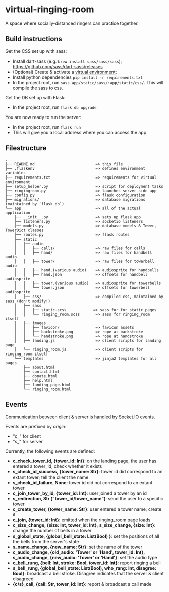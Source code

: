 # virtual-ringing-room

A space where socially-distanced ringers can practice together.

## Build instructions

Get the CSS set up with sass:
 - Install dart-sass (e.g. `brew install sass/sass/sass`); https://github.com/sass/dart-sass/releases
 - (Optional) Create & activate a [virtual environment](https://packaging.python.org/guides/installing-using-pip-and-virtual-environments/);
 - Install python dependencies `pip install -r requirements.txt`
 - In the project root, run `sass app/static/sass/:app/static/css/`. This will compile the sass to css.
 
Get the DB set up with Flask:
 - In the project root, run `flask db upgrade`
 
You are now ready to run the server:
 - In the project root, run `flask run`
 - This will give you a local address where you can access the app 

## Filestructure

```text
.
├── README.md                           => this file
├── .flaskenv                           => defines environment variables
├── requirements.txt                    => requirements for virtual environment
├── setup_helper.py                     => script for deployment tasks
├── ringingroom.py                      => launches server-side app
├── config.py                           => flask configuration
├── migrations/                         => database migrations (maintained by `flask db`)
└── app                                 => all of the actual application
    ├── __init__.py                     => sets up flask app
    ├── listeners.py                    => socketio listeners
    ├── models.py                       => database models & Tower, TowerDict classes
    ├── routes.py                       => flask routes
    ├── static
    │   ├── audio
    │   │   ├── calls/                  => raw files for calls
    │   │   ├── hand/                   => raw files for handbell audio
    │   │   ├── tower/                  => raw files for towerbell audio
    │   │   ├── hand.(various audio)    => audiosprite for handbells
    │   │   ├── hand.json               => offsets for handbell audiosprite
    │   │   ├── tower.(various audio)   => audiosprite for towerbells
    │   │   └── tower.json              => offsets for towerbell audiosprite
    │   ├── css/                        => compiled css, maintained by sass (don't modify!)
    │   ├── sass
    │   │   ├── static.scss            => sass for for static pages
    │   │   └── ringing_room.scss       => sass for ringing_room itself
    │   ├── images
    │   │   ├── favicon/                => favicon assets
    │   │   ├── backstroke.png          => rope at backstroke
    │   │   └── handstroke.png          => rope at handstroke
    │   ├── landing.js                  => client scripts for landing page
    │   └── ringing_room.js             => client scripts for ringing_room itself
    └── templates                       => jinja2 templates for all pages
        ├── about.html
        ├── contact.html
        ├── donate.html
        ├── help.html
        ├── landing_page.html
        └── ringing_room.html
 ```

## Events

Communication between client & server is handled by Socket.IO events.

Events are prefixed by *origin*:
- "c_" for client
- "s_" for server


Currently, the following events are defined:

- **c_check_tower_id, {tower_id: Int}**:
  on the landing page, the user has entered a tower_id; check whether it exists
- **s_check_id_success, {tower_name: Str}**:
  tower id did correspond to an extant tower; tell the client the name
- **s_check_id_failure, None**:
  tower id did not correspond to an extant tower
- **c_join_tower_by_id, {tower_id: Int}**:
  user joined a tower by an id
- **s_redirection, Str ("tower_id/tower_name")**:
  send the user to a specific tower
- **c_create_tower, {tower_name: Str}**:
  user entered a tower name; create it
- **c_join, {tower_id: Int}**:
  emitted when the ringing_room page loads
- **c_size_change, {size: Int, tower_id: Int}**,
  **s_size_change, {size: Int}**:
  change the number of bells in a tower
- **s_global_state, {global_bell_state: List(Bool) }**:
  set the positions of all the bells from the server's state
- **s_name_change, {new_name: Str}**:
  set the name of the tower
- **c_audio_change, {old_audio: 'Tower' or 'Hand', tower_id: Int},**
  **s_audio_change, {new_audio: 'Tower' or 'Hand'}**:
  set the audio type
- **c_bell_rung, {bell: Int, stroke: Bool, tower_id: Int}**:
  report ringing a bell
- **s_bell_rung, {global_bell_state: List(Bool), who_rang: Int, disagree: Bool}**:
  broadcast a bell stroke. Disagree indicates that the server & client disagreed
- **{c/s}_call, {call: Str, tower_id: Int}**:
  report & broadcast a call made
